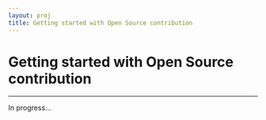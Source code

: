 ```yaml
---
layout: proj
title: Getting started with Open Source contribution
---
```

# Getting started with Open Source contribution

<hr>

In progress...